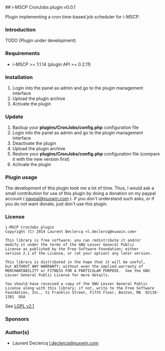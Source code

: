 ## i-MSCP CronJobs plugin v0.0.1

Plugin implementing a cron time-based job scheduler for i-MSCP.

### Introduction

TODO (Plugin under development)

### Requirements

* i-MSCP >= 1.1.14 (plugin API >= 0.2.11)

### Installation

1. Login into the panel as admin and go to the plugin management interface
2. Upload the plugin archive
3. Activate the plugin

### Update

1. Backup your **plugins/CronJobs/config.php** configuration file
2. Login into the panel as admin and go to the plugin management interface
3. Deactivate the plugin
4. Upload the plugin archive
5. Restore your **plugins/CronJobs/config.php** configuration file (compare it with the new version first)
6. Activate the plugin

### Plugin usage

The development of this plugin took me a lot of time. Thus, I would ask a small contribution for use of this plugin by
doing a donation on my paypal account ( paypal@nuxwin.com ). If you don't understand such asks, or if you do not want
donate, just don't use this plugin.

### License

	i-MSCP CronJobs plugin
	Copyright (C) 2014 Laurent Declercq <l.declercq@nuxwin.com>

	This library is free software; you can redistribute it and/or
 	modify it under the terms of the GNU Lesser General Public
	License as published by the Free Software Foundation; either
	version 2.1 of the License, or (at your option) any later version.

	This library is distributed in the hope that it will be useful,
	but WITHOUT ANY WARRANTY; without even the implied warranty of
	MERCHANTABILITY or FITNESS FOR A PARTICULAR PURPOSE.  See the GNU
	Lesser General Public License for more details.

	You should have received a copy of the GNU Lesser General Public
	License along with this library; if not, write to the Free Software
	Foundation, Inc., 51 Franklin Street, Fifth Floor, Boston, MA  02110-1301  USA

 See [LGPL v2.1](http://www.gnu.org/licenses/lgpl-2.1.txt "LGPL v2.1")

### Sponsors

### Author(s)

 * Laurent Declercq <l.declercq@nuxwin.com>

